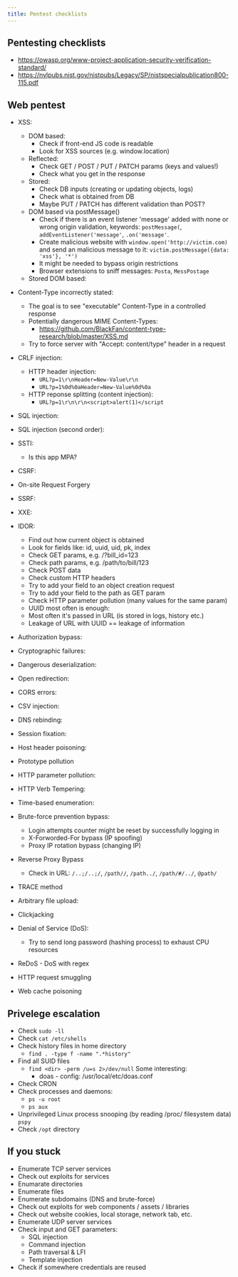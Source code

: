 ```yaml
---
title: Pentest checklists
---
```


## Pentesting checklists
- https://owasp.org/www-project-application-security-verification-standard/
- https://nvlpubs.nist.gov/nistpubs/Legacy/SP/nistspecialpublication800-115.pdf

## Web pentest
* XSS:
  * DOM based:
    * Check if front-end JS code is readable
    * Look for XSS sources (e.g. window.location)
  * Reflected:
    * Check GET / POST / PUT / PATCH params (keys and values!)
    * Check what you get in the response
  * Stored:
    * Check DB inputs (creating or updating objects, logs)
    * Check what is obtained from DB
    * Maybe PUT / PATCH has different validation than POST?
  * DOM based via postMessage()
    * Check if there is an event listener 'message' added with none or wrong origin validation, keywords: `postMessage(`, `addEventListener('message'`, `.on('message'`.
    * Create malicious website with `window.open('http://victim.com)` and send an malicious message to it: `victim.postMessage({data: 'xss'}, '*')`
    * It might be needed to bypass origin restrictions
    * Browser extensions to sniff messages: `Posta`, `MessPostage`
  * Stored DOM based:
    
* Content-Type incorrectly stated:
  * The goal is to see "executable" Content-Type in a controlled response
  * Potentially dangerous MIME Content-Types:
    * https://github.com/BlackFan/content-type-research/blob/master/XSS.md
  * Try to force server with "Accept: content/type" header in a request

* CRLF injection:
  * HTTP header injection:
    * `URL?p=1\r\nHeader=New-Value\r\n`
    * `URL?p=1%0d%0aHeader=New-Value%0d%0a`
  * HTTP reponse splitting (content injection):
    * `URL?p=1\r\n\r\n<script>alert(1)</script`

* SQL injection:
* SQL injection (second order):
* SSTI:
  * Is this app MPA?

* CSRF:
* On-site Request Forgery
* SSRF:
* XXE:
* IDOR:
  * Find out how current object is obtained
  * Look for fields like: id, uuid, uid, pk, index
  * Check GET params, e.g. /?bill_id=123
  * Check path params, e.g. /path/to/bill/123
  * Check POST data
  * Check custom HTTP headers
  * Try to add your field to an object creation request
  * Try to add your field to the path as GET param
  * Check HTTP parameter pollution (many values for the same param)
  * UUID most often is enough:
  * Most often it's passed in URL (is stored in logs, history etc.)
  * Leakage of URL with UUID == leakage of information

* Authorization bypass:
* Cryptographic failures:
* Dangerous deserialization:
* Open redirection:
* CORS errors:
* CSV injection:
* DNS rebinding:
* Session fixation:
* Host header poisoning:
* Prototype pollution
* HTTP parameter pollution:
* HTTP Verb Tempering:
* Time-based enumeration:
* Brute-force prevention bypass:
  * Login attempts counter might be reset by successfully logging in
  * X-Forworded-For bypass (IP spoofing)
  * Proxy IP rotation bypass (changing IP)
* Reverse Proxy Bypass
  * Check in URL: `/..;/..;/`, `/path//`, `/path../`, `/path/#/../`, `@path/`
* TRACE method
* Arbitrary file upload:
* Clickjacking
* Denial of Service (DoS):
  * Try to send long password (hashing process) to exhaust CPU resources

* ReDoS - DoS with regex
* HTTP request smuggling
* Web cache poisoning

## Privelege escalation
* Check `sudo -ll`
* Check `cat /etc/shells`
* Check history files in home directory
  * `find . -type f -name ".*history"`
* Find all SUID files
  * `find <dir> -perm /u=s 2>/dev/null`
    Some interesting:
    * doas - config: /usr/local/etc/doas.conf
* Check CRON
* Check processes and daemons:
  * `ps -u root`
  * `ps aux`
* Unprivileged Linux process snooping (by reading /proc/ filesystem data) `pspy`
* Check `/opt` directory

## If you stuck
* Enumerate TCP server services
* Check out exploits for services
* Enumarate directories
* Enumerate files
* Enumerate subdomains (DNS and brute-force)
* Check out exploits for web components / assets / libraries
* Check out website cookies, local storage, network tab, etc.
* Enumerate UDP server services
* Check input and GET parameters:
  * SQL injection
  * Command injection
  * Path traversal & LFI
  * Template injection
* Check if somewhere credentials are reused